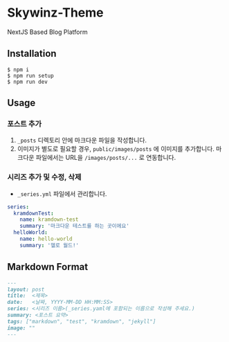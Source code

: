 # Skywinz-Theme

NextJS Based Blog Platform

## Installation
```
$ npm i
$ npm run setup
$ npm run dev
```

## Usage

### 포스트 추가
1. ```_posts``` 디렉토리 안에 마크다운 파일을 작성합니다.
2. 이미지가 별도로 필요할 경우, ```public/images/posts``` 에 이미지를 추가합니다. 마크다운 파일에서는 URL을 ```/images/posts/...``` 로 연동합니다.

### 시리즈 추가 및 수정, 삭제

* ```_series.yml``` 파일에서 관리합니다.

```yaml
series:
  kramdownTest:
    name: kramdown-test
    summary: '마크다운 테스트를 하는 곳이에요'
  helloWorld:
    name: hello-world
    summary: '헬로 월드!'
```


## Markdown Format

```markdown
---
layout: post
title:  <제목>
date:   <날짜, YYYY-MM-DD HH:MM:SS>
series: <시리즈 이름>(_series.yaml에 포함되는 이름으로 작성해 주세요.)
summary: <포스트 요약>
tags: ["markdown", "test", "kramdown", "jekyll"]
image: ""
---
```
